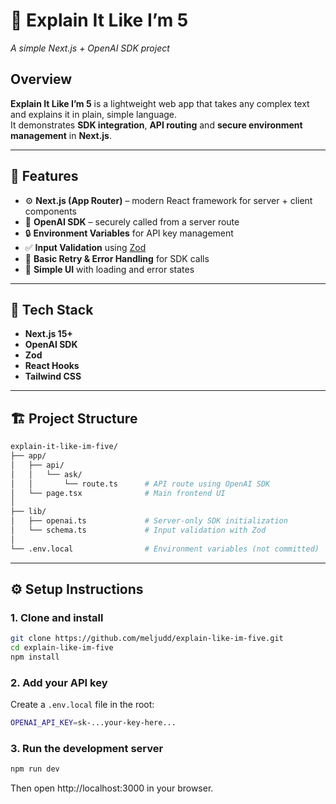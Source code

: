 # 🧠 Explain It Like I’m 5  
*A simple Next.js + OpenAI SDK project*

## Overview
**Explain It Like I’m 5** is a lightweight web app that takes any complex text and explains it in plain, simple language.  
It demonstrates **SDK integration**, **API routing** and **secure environment management** in **Next.js**.

---

## 🚀 Features
- ⚙️ **Next.js (App Router)** – modern React framework for server + client components  
- 🔑 **OpenAI SDK** – securely called from a server route  
- 🔒 **Environment Variables** for API key management  
- ✅ **Input Validation** using [Zod](https://zod.dev/)  
- 🔁 **Basic Retry & Error Handling** for SDK calls  
- 🎨 **Simple UI** with loading and error states

---

## 🧰 Tech Stack
- **Next.js 15+**
- **OpenAI SDK**
- **Zod**
- **React Hooks**
- **Tailwind CSS**

---

## 🏗️ Project Structure
```bash
explain-it-like-im-five/
├── app/
│   ├── api/
│   │   └── ask/
│   │       └── route.ts      # API route using OpenAI SDK
│   └── page.tsx              # Main frontend UI
│
├── lib/
│   ├── openai.ts             # Server-only SDK initialization
│   └── schema.ts             # Input validation with Zod
│
└── .env.local                # Environment variables (not committed)

```

---

## ⚙️ Setup Instructions

### 1. Clone and install
```bash
git clone https://github.com/meljudd/explain-like-im-five.git
cd explain-like-im-five
npm install
```

### 2. Add your API key

Create a `.env.local` file in the root:

```bash
OPENAI_API_KEY=sk-...your-key-here...
```

### 3. Run the development server

```bash
npm run dev
```

Then open http://localhost:3000 in your browser.
